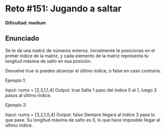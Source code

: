 # Reto #151: Jugando a saltar

#### Dificultad: medium

## Enunciado

Se te da una matriz de números enteros. Inicialmente te posicionas en el primer índice de la matriz, y cada elemento de la matriz representa tu longitud máxima de salto en esa posición.

Devuelve true si puedes alcanzar el último índice, o false en caso contrario.

Ejemplo 1:

Input: nums = [2,3,1,1,4]
Output: true
Salta 1 paso del índice 0 al 1, luego 3 pasos al último índice.

Ejemplo 2:

Input: nums = [3,2,1,0,4]
Output: false
Siempre llegará al índice 3 pase lo que pase. Su longitud máxima de salto es 0, lo que hace imposible llegar al último índice.
